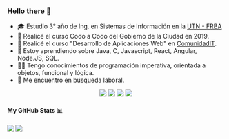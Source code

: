 ### Hello there 👋


- 🎓 Estudio 3° año de Ing. en Sistemas de Información en la [UTN - FRBA](http://www.sistemas.frba.utn.edu.ar/)
- 📕 Realicé el curso Codo a Codo del Gobierno de la Ciudad en 2019.
- 📗 Realicé el curso "Desarrollo de Aplicaciones Web" en [ComunidadIT](https://www.comunidadit.org/).
- 🌱 Estoy aprendiendo sobre Java, C, Javascript, React, Angular, Node.JS, SQL.
- 👨‍💻 Tengo conocimientos de programación imperativa, orientada a objetos, funcional y lógica. 
- 🔭 Me encuentro en búsqueda laboral.

<p style="text-align: center">
<a href="https://www.linkedin.com/in/marcio-garozzo/"><img src="https://img.shields.io/badge/Marcio%20Garozzo-0077B5?style=for-the-badge&logo=linkedin&logoColor=white"></a>
<a href="https://github.com/marciondg"><img src="https://img.shields.io/badge/Marciondg-100000?style=for-the-badge&logo=github&logoColor=white"></a>
<a href="https://gitlab.com/marciondg"><img src="https://img.shields.io/badge/Marciondg-330F63?style=for-the-badge&logo=gitlab&logoColor=white"></a>
<a href="mailto:mndgarozzo@gmail.com"><img src="https://img.shields.io/badge/mndgarozzo@gmail.com-D14836?style=for-the-badge&logo=gmail&logoColor=white"></a> 
</p>


#### My GitHub Stats 📊
<a href="https://github.com/anuraghazra/github-readme-stats">
  <img align="left" src="https://github-readme-stats.vercel.app/api?username=marciondg&count_private=true&show_icons=true&theme=radical" />
</a>
<a href="https://github.com/anuraghazra/convoychat">
  <img align="center" src="https://github-readme-stats.vercel.app/api/top-langs/?username=marciondg" />
</a>
